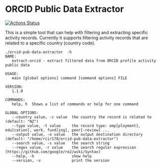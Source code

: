# ORCID Public Data Extractor

[![Actions Status](https://github.com/nad2000/orcid-pub-data-extractor/workflows/Go/badge.svg)](https://github.com/nad2000/orcid-pub-data-extractor/actions)

This is a simple tool that can help with filtering and extracting specific
activity records. Currently it supports filtering activity records that are
related to a specific country (country code).

	./orcid-pub-data-extractor  -h
	NAME:
	   extract-orcid - extract filtered data from ORCID profile activity public data

	USAGE:
	   main [global options] command [command options] FILE

	VERSION:
	   1.1.0

	COMMANDS:
	   help, h  Shows a list of commands or help for one command

	GLOBAL OPTIONS:
	   --country value, -c value  the country the record is related to (default: "NZ")
	   --type value, -t value     the record type: emp[ployment], edu[cation], work, fund[ing], peer[-review] ...
	   --output value, -o value   the output destination directory (default: "/home/rcir178/orcid-pub-data-extractor")
	   --search value, -s value   the search string
	   --regex value, -r value    the search regular expression (https://github.com/google/re2/wiki/Syntax)
	   --help, -h                 show help
	   --version, -v              print the version

